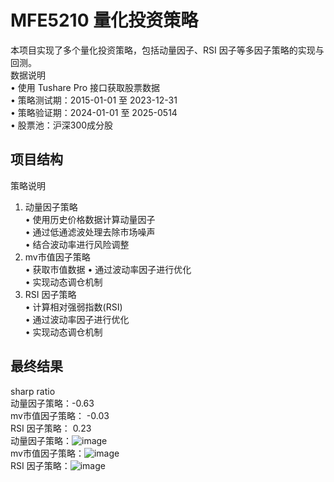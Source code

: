 # MFE5210 量化投资策略
本项目实现了多个量化投资策略，包括动量因子、RSI 因子等多因子策略的实现与回测。  
数据说明   
• 使用 Tushare Pro 接口获取股票数据   
• 策略测试期：2015-01-01 至 2023-12-31   
• 策略验证期：2024-01-01 至 2025-0514   
• 股票池：沪深300成分股    

## 项目结构
策略说明   
1. 动量因子策略   
• 使用历史价格数据计算动量因子   
• 通过低通滤波处理去除市场噪声  
• 结合波动率进行风险调整   
2. mv市值因子策略  
• 获取市值数据 
• 通过波动率因子进行优化  
• 实现动态调仓机制 
3. RSI 因子策略  
• 计算相对强弱指数(RSI)  
• 通过波动率因子进行优化  
• 实现动态调仓机制 

## 最终结果
sharp ratio  
动量因子策略：-0.63  
mv市值因子策略： -0.03  
RSI 因子策略： 0.23  
动量因子策略：![image](https://github.com/user-attachments/assets/d3a18187-a977-4ed1-aa1e-544a84e03a6c)  
mv市值因子策略：![image](https://github.com/user-attachments/assets/ad8836ff-5cb0-4231-a8d1-b241ae1db80b)  
RSI 因子策略：![image](https://github.com/user-attachments/assets/adf8ee2a-d9b9-4556-a834-55c76ed62d3d)  


